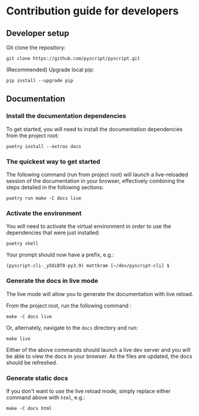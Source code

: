 # Contribution guide for developers

## Developer setup

Git clone the repository:

```
git clone https://github.com/pyscript/pyscript.git
```

(Recommended) Upgrade local pip:

```
pip install --upgrade pip
```



## Documentation

### Install the documentation dependencies

To get started, you will need to install the documentation dependencies from the project root:

```shell
poetry install --extras docs
```

### The quickest way to get started

The following command (run from project root) will launch a live-reloaded session of the
documentation in your browser, effectively combining the steps detailed in the following sections:

```shell
poetry run make -C docs live
```

### Activate the environment

You will need to activate the virtual environment in order to use the dependencies that were
just installed:

```shell
poetry shell
```

Your prompt should now have a prefix, e.g.:

```shell
(pyscript-cli-_y5OiBT8-py3.9) mattkram [~/dev/pyscript-cli] $
```

### Generate the docs in live mode

The live mode will allow you to generate the documentation with live reload.

From the project root, run the following command :

```shell
make -C docs live
```

Or, alternately, navigate to the `docs` directory and run:

```shell
make live
```


Either of the above commands should launch a live dev server and you will be able to view the
docs in your browser.
As the files are updated, the docs should be refreshed.

### Generate static docs

If you don't want to use the live reload mode, simply replace either command above with `html`,
e.g.:

```shell
make -C docs html
```

